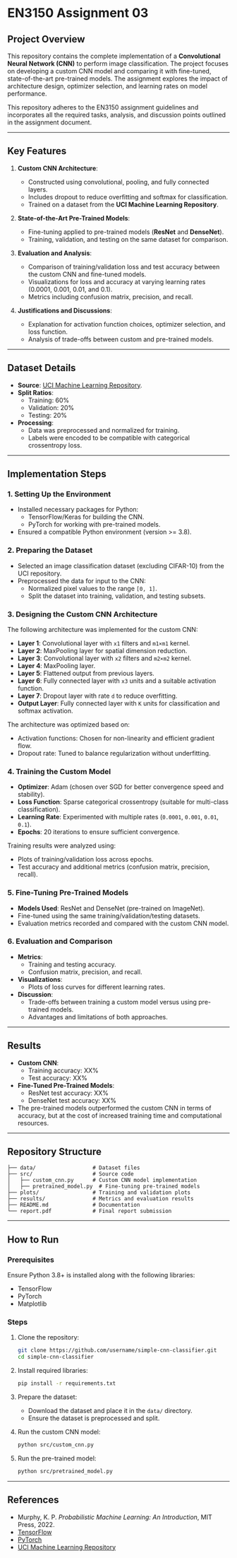 
# **EN3150 Assignment 03**  

## **Project Overview**  
This repository contains the complete implementation of a **Convolutional Neural Network (CNN)** to perform image classification. The project focuses on developing a custom CNN model and comparing it with fine-tuned, state-of-the-art pre-trained models. The assignment explores the impact of architecture design, optimizer selection, and learning rates on model performance.

This repository adheres to the EN3150 assignment guidelines and incorporates all the required tasks, analysis, and discussion points outlined in the assignment document.

---

## **Key Features**  
1. **Custom CNN Architecture**:
   - Constructed using convolutional, pooling, and fully connected layers.  
   - Includes dropout to reduce overfitting and softmax for classification.  
   - Trained on a dataset from the **UCI Machine Learning Repository**.  

2. **State-of-the-Art Pre-Trained Models**:
   - Fine-tuning applied to pre-trained models (**ResNet** and **DenseNet**).  
   - Training, validation, and testing on the same dataset for comparison.  

3. **Evaluation and Analysis**:
   - Comparison of training/validation loss and test accuracy between the custom CNN and fine-tuned models.  
   - Visualizations for loss and accuracy at varying learning rates (0.0001, 0.001, 0.01, and 0.1).  
   - Metrics including confusion matrix, precision, and recall.  

4. **Justifications and Discussions**:
   - Explanation for activation function choices, optimizer selection, and loss function.  
   - Analysis of trade-offs between custom and pre-trained models.  

---

## **Dataset Details**  
- **Source**: [UCI Machine Learning Repository](https://archive.ics.uci.edu/datasets).  
- **Split Ratios**:
  - Training: 60%  
  - Validation: 20%  
  - Testing: 20%  
- **Processing**: 
  - Data was preprocessed and normalized for training.  
  - Labels were encoded to be compatible with categorical crossentropy loss.

---

## **Implementation Steps**  

### **1. Setting Up the Environment**  
- Installed necessary packages for Python:  
  - TensorFlow/Keras for building the CNN.  
  - PyTorch for working with pre-trained models.  
- Ensured a compatible Python environment (version >= 3.8).  

### **2. Preparing the Dataset**  
- Selected an image classification dataset (excluding CIFAR-10) from the UCI repository.  
- Preprocessed the data for input to the CNN:
  - Normalized pixel values to the range `[0, 1]`.  
  - Split the dataset into training, validation, and testing subsets.  

### **3. Designing the Custom CNN Architecture**  
The following architecture was implemented for the custom CNN:
- **Layer 1**: Convolutional layer with `x1` filters and `m1×m1` kernel.  
- **Layer 2**: MaxPooling layer for spatial dimension reduction.  
- **Layer 3**: Convolutional layer with `x2` filters and `m2×m2` kernel.  
- **Layer 4**: MaxPooling layer.  
- **Layer 5**: Flattened output from previous layers.  
- **Layer 6**: Fully connected layer with `x3` units and a suitable activation function.  
- **Layer 7**: Dropout layer with rate `d` to reduce overfitting.  
- **Output Layer**: Fully connected layer with `K` units for classification and softmax activation.

The architecture was optimized based on:
- Activation functions: Chosen for non-linearity and efficient gradient flow.  
- Dropout rate: Tuned to balance regularization without underfitting.  

### **4. Training the Custom Model**  
- **Optimizer**: Adam (chosen over SGD for better convergence speed and stability).  
- **Loss Function**: Sparse categorical crossentropy (suitable for multi-class classification).  
- **Learning Rate**: Experimented with multiple rates (`0.0001`, `0.001`, `0.01`, `0.1`).  
- **Epochs**: 20 iterations to ensure sufficient convergence.  

Training results were analyzed using:
- Plots of training/validation loss across epochs.  
- Test accuracy and additional metrics (confusion matrix, precision, recall).

### **5. Fine-Tuning Pre-Trained Models**  
- **Models Used**: ResNet and DenseNet (pre-trained on ImageNet).  
- Fine-tuned using the same training/validation/testing datasets.  
- Evaluation metrics recorded and compared with the custom CNN model.

### **6. Evaluation and Comparison**  
- **Metrics**:
  - Training and testing accuracy.  
  - Confusion matrix, precision, and recall.  
- **Visualizations**:
  - Plots of loss curves for different learning rates.  
- **Discussion**:
  - Trade-offs between training a custom model versus using pre-trained models.  
  - Advantages and limitations of both approaches.

---

## **Results**  
- **Custom CNN**:
  - Training accuracy: XX%  
  - Test accuracy: XX%  
- **Fine-Tuned Pre-Trained Models**:
  - ResNet test accuracy: XX%  
  - DenseNet test accuracy: XX%  
- The pre-trained models outperformed the custom CNN in terms of accuracy, but at the cost of increased training time and computational resources.  

---

## **Repository Structure**  
```
├── data/                  # Dataset files  
├── src/                   # Source code  
│   ├── custom_cnn.py      # Custom CNN model implementation  
│   ├── pretrained_model.py  # Fine-tuning pre-trained models  
├── plots/                 # Training and validation plots  
├── results/               # Metrics and evaluation results  
├── README.md              # Documentation  
└── report.pdf             # Final report submission  
```

---

## **How to Run**  

### **Prerequisites**  
Ensure Python 3.8+ is installed along with the following libraries:  
- TensorFlow  
- PyTorch  
- Matplotlib  

### **Steps**  
1. Clone the repository:
   ```bash
   git clone https://github.com/username/simple-cnn-classifier.git
   cd simple-cnn-classifier
   ```
2. Install required libraries:
   ```bash
   pip install -r requirements.txt
   ```
3. Prepare the dataset:
   - Download the dataset and place it in the `data/` directory.
   - Ensure the dataset is preprocessed and split.  

4. Run the custom CNN model:
   ```bash
   python src/custom_cnn.py
   ```

5. Run the pre-trained model:
   ```bash
   python src/pretrained_model.py
   ```

---

## **References**  
- Murphy, K. P. *Probabilistic Machine Learning: An Introduction*, MIT Press, 2022.  
- [TensorFlow](https://www.tensorflow.org/)  
- [PyTorch](https://pytorch.org/)  
- [UCI Machine Learning Repository](https://archive.ics.uci.edu/datasets)  


